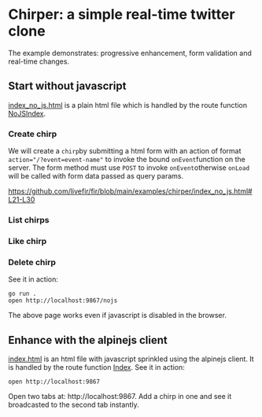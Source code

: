 # Chirper: a simple real-time twitter clone

The example demonstrates: progressive enhancement, form validation and real-time changes.

## Start without javascript
[index_no_js.html](./index_no_js.html) is a plain html file which is handled by the route function [NoJSIndex](index.go#NoJSIndex). 




### Create chirp

We will create a `chirp`by submitting a html form with an action of format `action="/?event=event-name"` to invoke the bound `onEvent`function on the server. The form method must use `POST` to invoke `onEvent`otherwise `onLoad` will be called with form data passed as query params.


https://github.com/livefir/fir/blob/main/examples/chirper/index_no_js.html#L21-L30



### List chirps

### Like chirp

### Delete chirp


See it in action:

```
go run .
open http://localhost:9867/nojs
```

The above page works even if javascript is disabled in the browser.

## Enhance with the alpinejs client

[index.html](./index.html) is an html file with javascript sprinkled using the alpinejs client. It is handled by the route function [Index](index.go#Index). See it in action:

```
open http://localhost:9867
```

Open two tabs at: http://localhost:9867. Add a chirp in one and see it broadcasted to the second tab instantly.